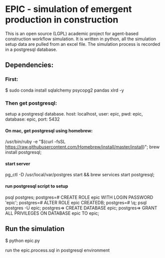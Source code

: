 # EPIC - simulation of emergent production in construction
This is an open source (LGPL) academic project for agent-based construction workflow simulation.
It is written in python, all the simulation setup data are pulled from an excel file.
The simulation process is recorded in a postgresql database.

## Dependencies:

### First:
$ sudo conda install sqlalchemy psycopg2 pandas xlrd -y

### Then get postgresql:
setup a postgresql database. host: localhost, user: epic, pwd: epic, database: epic, port: 5432

#### On mac, get postgresql using homebrew:
/usr/bin/ruby -e "$(curl -fsSL https://raw.githubusercontent.com/Homebrew/install/master/install)";
brew install postgresql;

#### start server
pg_ctl -D /usr/local/var/postgres start && brew services start postgresql;

#### run postgresql script to setup
psql postgres;
postgres=# CREATE ROLE epic WITH LOGIN PASSWORD 'epic';
postgres=# ALTER ROLE epic CREATEDB;
postgres=# \q;
psql postgres -U epic;
postgres=> CREATE DATABASE epic;
postgres=> GRANT ALL PRIVILEGES ON DATABASE epic TO epic;

## Run the simulation
$ python epic.py

run the epic.process.sql in postgresql environment